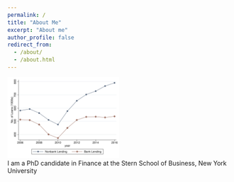 ```yaml
---
permalink: /
title: "About Me"
excerpt: "About me"
author_profile: false
redirect_from: 
  - /about/
  - /about.html
---
```


<div style="float:left"><img src='/images/Figure1_agg_plot.png' width='50%' height='50%'></div>
<div style="float:right">I am a PhD candidate in Finance at the Stern School of Business, New York University </div>
<div style="clear:both"/>

